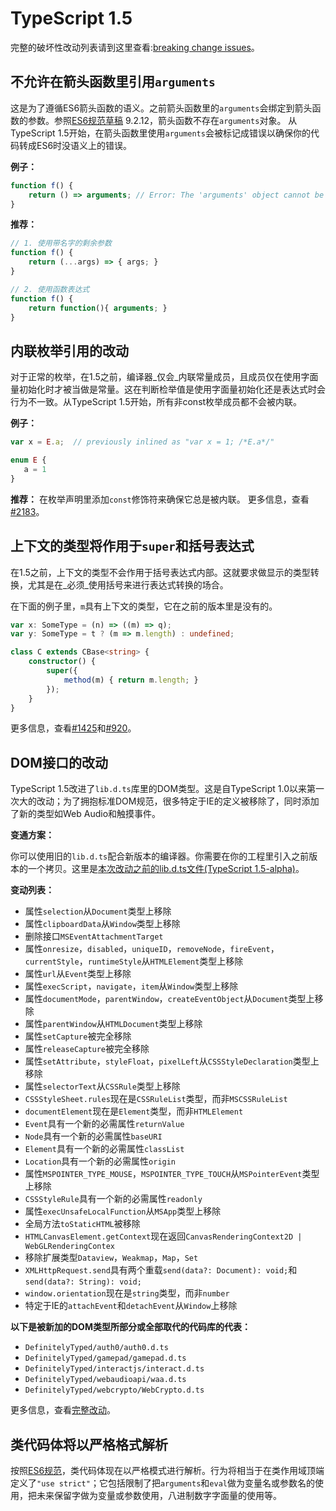 # TypeScript 1.5

完整的破坏性改动列表请到这里查看:[breaking change issues](https://github.com/Microsoft/TypeScript/issues?q=is%3Aissue+milestone%3A%22TypeScript+1.5%22+label%3A%22breaking+change%22)。

## 不允许在箭头函数里引用`arguments`

这是为了遵循ES6箭头函数的语义。之前箭头函数里的`arguments`会绑定到箭头函数的参数。参照[ES6规范草稿](http://wiki.ecmascript.org/doku.php?id=harmony:specification_drafts) 9.2.12，箭头函数不存在`arguments`对象。 从TypeScript 1.5开始，在箭头函数里使用`arguments`会被标记成错误以确保你的代码转成ES6时没语义上的错误。

**例子：**

```typescript
function f() {
    return () => arguments; // Error: The 'arguments' object cannot be referenced in an arrow function.
}
```

**推荐：**

```typescript
// 1. 使用带名字的剩余参数
function f() {
    return (...args) => { args; }
}

// 2. 使用函数表达式
function f() {
    return function(){ arguments; }
}
```

## 内联枚举引用的改动

对于正常的枚举，在1.5之前，编译器_仅会_内联常量成员，且成员仅在使用字面量初始化时才被当做是常量。这在判断检举值是使用字面量初始化还是表达式时会行为不一致。从TypeScript 1.5开始，所有非const枚举成员都不会被内联。

**例子：**

```typescript
var x = E.a;  // previously inlined as "var x = 1; /*E.a*/"

enum E {
   a = 1
}
```

**推荐：** 在枚举声明里添加`const`修饰符来确保它总是被内联。 更多信息，查看[\#2183](https://github.com/Microsoft/TypeScript/issues/2183)。

## 上下文的类型将作用于`super`和括号表达式

在1.5之前，上下文的类型不会作用于括号表达式内部。这就要求做显示的类型转换，尤其是在_必须_使用括号来进行表达式转换的场合。

在下面的例子里，`m`具有上下文的类型，它在之前的版本里是没有的。

```typescript
var x: SomeType = (n) => ((m) => q);
var y: SomeType = t ? (m => m.length) : undefined;

class C extends CBase<string> {
    constructor() {
        super({
            method(m) { return m.length; }
        });
    }
}
```

更多信息，查看[\#1425](https://github.com/Microsoft/TypeScript/issues/1425)和[\#920](https://github.com/Microsoft/TypeScript/issues/920)。

## DOM接口的改动

TypeScript 1.5改进了`lib.d.ts`库里的DOM类型。这是自TypeScript 1.0以来第一次大的改动；为了拥抱标准DOM规范，很多特定于IE的定义被移除了，同时添加了新的类型如Web Audio和触摸事件。

**变通方案：**

你可以使用旧的`lib.d.ts`配合新版本的编译器。你需要在你的工程里引入之前版本的一个拷贝。这里是[本次改动之前的lib.d.ts文件\(TypeScript 1.5-alpha\)](https://github.com/Microsoft/TypeScript/blob/v1.5.0-alpha/bin/lib.d.ts)。

**变动列表：**

* 属性`selection`从`Document`类型上移除
* 属性`clipboardData`从`Window`类型上移除
* 删除接口`MSEventAttachmentTarget`
* 属性`onresize`，`disabled`，`uniqueID`，`removeNode`，`fireEvent`，`currentStyle`，`runtimeStyle`从`HTMLElement`类型上移除
* 属性`url`从`Event`类型上移除
* 属性`execScript`，`navigate`，`item`从`Window`类型上移除
* 属性`documentMode`，`parentWindow`，`createEventObject`从`Document`类型上移除
* 属性`parentWindow`从`HTMLDocument`类型上移除
* 属性`setCapture`被完全移除
* 属性`releaseCapture`被完全移除
* 属性`setAttribute`，`styleFloat`，`pixelLeft`从`CSSStyleDeclaration`类型上移除
* 属性`selectorText`从`CSSRule`类型上移除
* `CSSStyleSheet.rules`现在是`CSSRuleList`类型，而非`MSCSSRuleList`
* `documentElement`现在是`Element`类型，而非`HTMLElement`
* `Event`具有一个新的必需属性`returnValue`
* `Node`具有一个新的必需属性`baseURI`
* `Element`具有一个新的必需属性`classList`
* `Location`具有一个新的必需属性`origin`
* 属性`MSPOINTER_TYPE_MOUSE`，`MSPOINTER_TYPE_TOUCH`从`MSPointerEvent`类型上移除
* `CSSStyleRule`具有一个新的必需属性`readonly`
* 属性`execUnsafeLocalFunction`从`MSApp`类型上移除
* 全局方法`toStaticHTML`被移除
* `HTMLCanvasElement.getContext`现在返回`CanvasRenderingContext2D | WebGLRenderingContex`
* 移除扩展类型`Dataview`，`Weakmap`，`Map`，`Set`
* `XMLHttpRequest.send`具有两个重载`send(data?: Document): void;`和`send(data?: String): void;`
* `window.orientation`现在是`string`类型，而非`number`
* 特定于IE的`attachEvent`和`detachEvent`从`Window`上移除

**以下是被新加的DOM类型所部分或全部取代的代码库的代表：**

* `DefinitelyTyped/auth0/auth0.d.ts`
* `DefinitelyTyped/gamepad/gamepad.d.ts`
* `DefinitelyTyped/interactjs/interact.d.ts`
* `DefinitelyTyped/webaudioapi/waa.d.ts`
* `DefinitelyTyped/webcrypto/WebCrypto.d.ts`

更多信息，查看[完整改动](https://github.com/Microsoft/TypeScript/pull/2739)。

## 类代码体将以严格格式解析

按照[ES6规范](http://www.ecma-international.org/ecma-262/6.0/#sec-strict-mode-code)，类代码体现在以严格模式进行解析。行为将相当于在类作用域顶端定义了`"use strict"`；它包括限制了把`arguments`和`eval`做为变量名或参数名的使用，把未来保留字做为变量或参数使用，八进制数字字面量的使用等。

